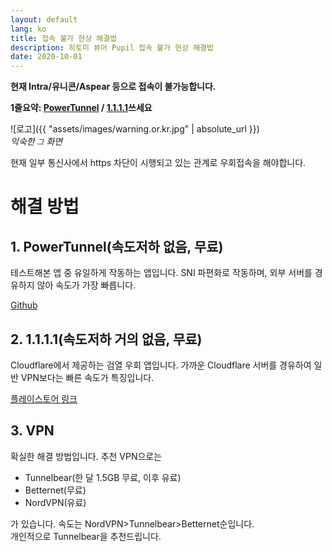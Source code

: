 ```yaml
---
layout: default
lang: ko
title: 접속 불가 현상 해결법
description: 히토미 뷰어 Pupil 접속 불가 현상 해결법
date: 2020-10-01
---
```


**현재 Intra/유니콘/Aspear 등으로 접속이 불가능합니다.**

**1줄요약: [PowerTunnel](https://github.com/krlvm/PowerTunnel-Android) / [1.1.1.1](https://play.google.com/store/apps/details?id=com.cloudflare.onedotonedotonedotone)쓰세요**

![로고]({{ "assets/images/warning.or.kr.jpg" | absolute_url  }})  
*익숙한 `그` 화면*

현재 일부 통신사에서 https 차단이 시행되고 있는 관계로 우회접속을 해야합니다.

# 해결 방법

## 1. PowerTunnel(속도저하 없음, 무료)
테스트해본 앱 중 유일하게 작동하는 앱입니다.
SNI 파편화로 작동하며, 외부 서버를 경유하지 않아 속도가 가장 빠릅니다.

[Github](https://github.com/krlvm/PowerTunnel-Android)

## 2. 1.1.1.1(속도저하 거의 없음, 무료)
Cloudflare에서 제공하는 검열 우회 앱입니다.
가까운 Cloudflare 서버를 경유하여 일반 VPN보다는 빠른 속도가 특징입니다.

[플레이스토어 링크](https://play.google.com/store/apps/details?id=com.cloudflare.onedotonedotonedotone)

## 3. VPN
확실한 해결 방법입니다.
추천 VPN으로는
* Tunnelbear(한 달 1.5GB 무료, 이후 유료)
* Betternet(무료)
* NordVPN(유료)  

가 있습니다. 속도는 NordVPN>Tunnelbear>Betternet순입니다.   
개인적으로 Tunnelbear을 추천드립니다.